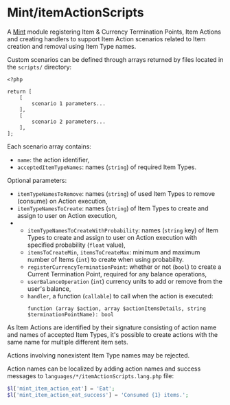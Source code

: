 # Mint/itemActionScripts

A [Mint](https://github.com/kawaiiforums/mybb-mint) module registering Item & Currency Termination Points, Item Actions and creating handlers to support Item Action scenarios related to Item creation and removal using Item Type names.

Custom scenarios can be defined through arrays returned by files located in the  `scripts/` directory:
```
<?php

return [
    [
        scenario 1 parameters...
    ],
    [
        scenario 2 parameters...
    ],
];
```

Each scenario array contains:
- `name`: the action identifier,
- `acceptedItemTypeNames`: names (`string`) of required Item Types.

Optional parameters:
- `itemTypeNamesToRemove`: names (`string`) of used Item Types to remove (consume) on Action execution,
- `itemTypeNamesToCreate`: names (`string`) of Item Types to create and assign to user on Action execution,
- - `itemTypeNamesToCreateWithProbability`: names (`string` key) of Item Types to create and assign to user on Action execution with specified probability (`float` value),
  - `itemsToCreateMin`, `itemsToCreateMax`: minimum and maximum number of Items (`int`) to create when using probability.
  - `registerCurrencyTerminationPoint`: whether or not (`bool`) to create a Current Termination Point, required for any balance operations,
  - `userBalanceOperation` (`int`) currency units to add or remove from the user's balance,
  - `handler`, a function (`callable`) to call when the action is executed:
    ```
    function (array $action, array $actionItemsDetails, string $terminationPointName): bool
    ```

As Item Actions are identified by their signature consisting of action name and names of accepted Item Types, it's possible to create actions with the same name for multiple different item sets.

Actions involving nonexistent Item Type names may be rejected.

Action names can be localized by adding action names and success messages to `languages/*/itemActionScripts.lang.php` file:
```php
$l['mint_item_action_eat'] = 'Eat';
$l['mint_item_action_eat_success'] = 'Consumed {1} items.';
```
